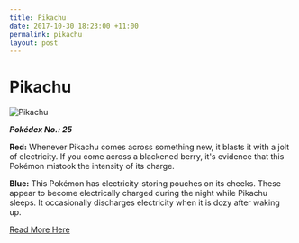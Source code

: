 ```yaml
---
title: Pikachu
date: 2017-10-30 18:23:00 +11:00
permalink: pikachu
layout: post
---
```


# Pikachu

![Pikachu](https://assets.pokemon.com/assets/cms2/img/pokedex/full/025.png)

**_Pokédex No.: 25_**

**Red:** Whenever Pikachu comes across something new, it blasts it with a jolt of electricity. If you come across a blackened berry, it's evidence that this Pokémon mistook the intensity of its charge.

**Blue:** This Pokémon has electricity-storing pouches on its cheeks. These appear to become electrically charged during the night while Pikachu sleeps. It occasionally discharges electricity when it is dozy after waking up.

[Read More Here](https://www.pokemon.com/au/pokedex/pikachu)